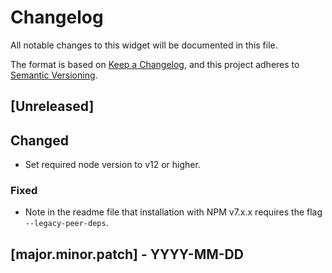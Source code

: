 # Changelog
All notable changes to this widget will be documented in this file.

The format is based on [Keep a Changelog](https://keepachangelog.com/en/1.0.0/), and this project adheres to [Semantic Versioning](https://semver.org/spec/v2.0.0.html).

## [Unreleased]
## Changed
- Set required node version to v12 or higher.

### Fixed
- Note in the readme file that installation with NPM v7.x.x requires the flag `--legacy-peer-deps`.

## [major.minor.patch] - YYYY-MM-DD
